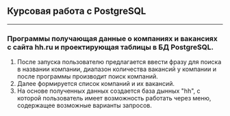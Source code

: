 ## Курсовая работа с PostgreSQL
___
### Программы получающая данные о компаниях и вакансиях с сайта hh.ru и проектирующая таблицы в БД PostgreSQL.

1) После запуска пользователю предлагается ввести фразу для поиска в названии компании, 
 диапазон количества вакансий у компании и после программы производит поиск компаний.
2) Далее формируется список компаний и их вакансий.
3) На основе полученных данных создается база дынных "hh",
 с которой пользователь имеет возможность работать через меню, 
 содержащее возможные варианты запросов.